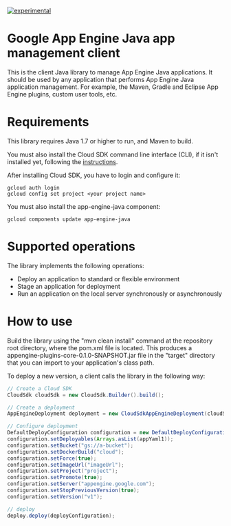 [![experimental](http://badges.github.io/stability-badges/dist/experimental.svg)](http://github.com/badges/stability-badges)
# Google App Engine Java app management client

This is the client Java library to manage App Engine Java applications. It should be used by any application that performs App Engine Java application management. For example, the Maven, Gradle and Eclipse App Engine plugins, custom user tools, etc.

# Requirements

This library requires Java 1.7 or higher to run, and Maven to build.

You must also install the Cloud SDK command line interface (CLI), if it isn't installed yet, following the [instructions](https://cloud.google.com/sdk/).

After installing Cloud SDK, you have to login and configure it:

    gcloud auth login
    gcloud config set project <your project name>

You must also install the app-engine-java component:

    gcloud components update app-engine-java

# Supported operations

The library implements the following operations:

* Deploy an application to standard or flexible environment
* Stage an application for deployment
* Run an application on the local server synchronously or asynchronously

# How to use

Build the library using the "mvn clean install" command at the repository root directory, where the pom.xml file is located. This produces a appengine-plugins-core-0.1.0-SNAPSHOT.jar file in the "target" directory that you can import to your application's class path.

To deploy a new version, a client calls the library in the following way:

```java
// Create a Cloud SDK
CloudSdk cloudSdk = new CloudSdk.Builder().build();

// Create a deployment
AppEngineDeployment deployment = new CloudSdkAppEngineDeployment(cloudSdk);

// Configure deployment
DefaultDeployConfiguration configuration = new DefaultDeployConfiguration();
configuration.setDeployables(Arrays.asList(appYaml1));
configuration.setBucket("gs://a-bucket");
configuration.setDockerBuild("cloud");
configuration.setForce(true);
configuration.setImageUrl("imageUrl");
configuration.setProject("project");
configuration.setPromote(true);
configuration.setServer("appengine.google.com");
configuration.setStopPreviousVersion(true);
configuration.setVersion("v1");

// deploy
deploy.deploy(deployConfiguration);
```
